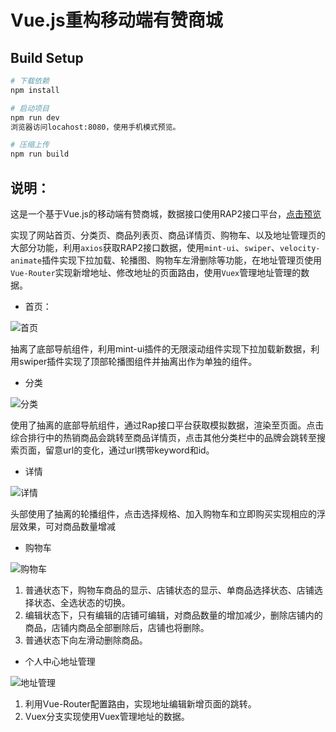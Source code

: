 # Vue.js重构移动端有赞商城

## Build Setup

``` bash
# 下载依赖
npm install

# 启动项目
npm run dev
浏览器访问locahost:8080，使用手机模式预览。

# 压缩上传
npm run build
```

## 说明：

这是一个基于Vue.js的移动端有赞商城，数据接口使用RAP2接口平台，[点击预览](http://www.blackhu.site/Maijia/dist/index.html)

实现了网站首页、分类页、商品列表页、商品详情页、购物车、以及地址管理页的大部分功能，利用`axios`获取RAP2接口数据，使用`mint-ui`、`swiper`、`velocity-animate`插件实现下拉加载、轮播图、购物车左滑删除等功能，在地址管理页使用`Vue-Router`实现新增地址、修改地址的页面路由，使用`Vuex`管理地址管理的数据。


- 首页：

![首页](http://ozgiv5txv.bkt.clouddn.com/vueShopping1.gif)

抽离了底部导航组件，利用mint-ui插件的无限滚动组件实现下拉加载新数据，利用swiper插件实现了顶部轮播图组件并抽离出作为单独的组件。

- 分类

![分类](http://ozgiv5txv.bkt.clouddn.com/vueShopping2.gif)

使用了抽离的底部导航组件，通过Rap接口平台获取模拟数据，渲染至页面。点击综合排行中的热销商品会跳转至商品详情页，点击其他分类栏中的品牌会跳转至搜索页面，留意url的变化，通过url携带keyword和id。

- 详情

![详情](http://ozgiv5txv.bkt.clouddn.com/vueShopping3.gif)

头部使用了抽离的轮播组件，点击选择规格、加入购物车和立即购买实现相应的浮层效果，可对商品数量增减

- 购物车

![购物车](http://ozgiv5txv.bkt.clouddn.com/vueShopping4.gif)

1. 普通状态下，购物车商品的显示、店铺状态的显示、单商品选择状态、店铺选择状态、全选状态的切换。
2. 编辑状态下，只有编辑的店铺可编辑，对商品数量的增加减少，删除店铺内的商品，店铺内商品全部删除后，店铺也将删除。
3. 普通状态下向左滑动删除商品。

- 个人中心地址管理

![地址管理](http://ozgiv5txv.bkt.clouddn.com/vueShopping5.gif)

1. 利用Vue-Router配置路由，实现地址编辑新增页面的跳转。
2. Vuex分支实现使用Vuex管理地址的数据。